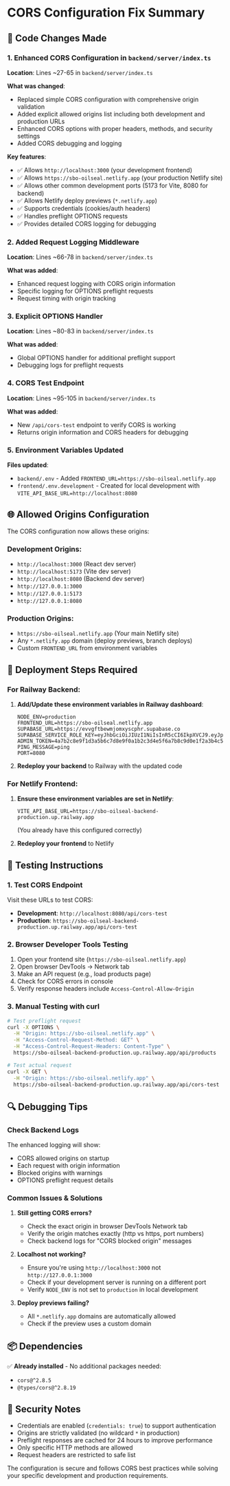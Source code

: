 # CORS Configuration Fix Summary

## 🔧 Code Changes Made

### 1. Enhanced CORS Configuration in `backend/server/index.ts`

**Location**: Lines ~27-65 in `backend/server/index.ts`

**What was changed**:
- Replaced simple CORS configuration with comprehensive origin validation
- Added explicit allowed origins list including both development and production URLs
- Enhanced CORS options with proper headers, methods, and security settings
- Added CORS debugging and logging

**Key features**:
- ✅ Allows `http://localhost:3000` (your development frontend)
- ✅ Allows `https://sbo-oilseal.netlify.app` (your production Netlify site)  
- ✅ Allows other common development ports (5173 for Vite, 8080 for backend)
- ✅ Allows Netlify deploy previews (`*.netlify.app`)
- ✅ Supports credentials (cookies/auth headers)
- ✅ Handles preflight OPTIONS requests
- ✅ Provides detailed CORS logging for debugging

### 2. Added Request Logging Middleware

**Location**: Lines ~66-78 in `backend/server/index.ts`

**What was added**:
- Enhanced request logging with CORS origin information
- Specific logging for OPTIONS preflight requests
- Request timing with origin tracking

### 3. Explicit OPTIONS Handler

**Location**: Lines ~80-83 in `backend/server/index.ts`

**What was added**:
- Global OPTIONS handler for additional preflight support
- Debugging logs for preflight requests

### 4. CORS Test Endpoint

**Location**: Lines ~95-105 in `backend/server/index.ts`

**What was added**:
- New `/api/cors-test` endpoint to verify CORS is working
- Returns origin information and CORS headers for debugging

### 5. Environment Variables Updated

**Files updated**:
- `backend/.env` - Added `FRONTEND_URL=https://sbo-oilseal.netlify.app`
- `frontend/.env.development` - Created for local development with `VITE_API_BASE_URL=http://localhost:8080`

## 🌐 Allowed Origins Configuration

The CORS configuration now allows these origins:

### Development Origins:
- `http://localhost:3000` (React dev server)
- `http://localhost:5173` (Vite dev server)  
- `http://localhost:8080` (Backend dev server)
- `http://127.0.0.1:3000`
- `http://127.0.0.1:5173`
- `http://127.0.0.1:8080`

### Production Origins:
- `https://sbo-oilseal.netlify.app` (Your main Netlify site)
- Any `*.netlify.app` domain (deploy previews, branch deploys)
- Custom `FRONTEND_URL` from environment variables

## 🚀 Deployment Steps Required

### For Railway Backend:

1. **Add/Update these environment variables in Railway dashboard**:
   ```env
   NODE_ENV=production
   FRONTEND_URL=https://sbo-oilseal.netlify.app
   SUPABASE_URL=https://evvgftbewmjomxyscphr.supabase.co
   SUPABASE_SERVICE_ROLE_KEY=eyJhbGciOiJIUzI1NiIsInR5cCI6IkpXVCJ9.eyJpc3MiOiJzdXBhYmFzZSIsInJlZiI6ImV2dmdmdGJld21qb214eXNjcGhyIiwicm9sZSI6InNlcnZpY2Vfcm9sZSIsImlhdCI6MTc1OTc3NDYxOCwiZXhwIjoyMDc1MzUwNjE4fQ.xCgtyxGJlfZWjzb9OYotrFZMJbBe9TjyCvMSpMeCW0
   ADMIN_TOKEN=4a7b2c8e9f1d3a5b6c7d8e9f0a1b2c3d4e5f6a7b8c9d0e1f2a3b4c5d6e7f8a9b0c1d
   PING_MESSAGE=ping
   PORT=8080
   ```

2. **Redeploy your backend** to Railway with the updated code

### For Netlify Frontend:

1. **Ensure these environment variables are set in Netlify**:
   ```env
   VITE_API_BASE_URL=https://sbo-oilseal-backend-production.up.railway.app
   ```
   (You already have this configured correctly)

2. **Redeploy your frontend** to Netlify

## 🧪 Testing Instructions

### 1. Test CORS Endpoint
Visit these URLs to test CORS:
- **Development**: `http://localhost:8080/api/cors-test`
- **Production**: `https://sbo-oilseal-backend-production.up.railway.app/api/cors-test`

### 2. Browser Developer Tools Testing
1. Open your frontend site (`https://sbo-oilseal.netlify.app`)
2. Open browser DevTools → Network tab
3. Make an API request (e.g., load products page)
4. Check for CORS errors in console
5. Verify response headers include `Access-Control-Allow-Origin`

### 3. Manual Testing with curl
```bash
# Test preflight request
curl -X OPTIONS \
  -H "Origin: https://sbo-oilseal.netlify.app" \
  -H "Access-Control-Request-Method: GET" \
  -H "Access-Control-Request-Headers: Content-Type" \
  https://sbo-oilseal-backend-production.up.railway.app/api/products

# Test actual request  
curl -X GET \
  -H "Origin: https://sbo-oilseal.netlify.app" \
  https://sbo-oilseal-backend-production.up.railway.app/api/cors-test
```

## 🔍 Debugging Tips

### Check Backend Logs
The enhanced logging will show:
- CORS allowed origins on startup
- Each request with origin information
- Blocked origins with warnings
- OPTIONS preflight request details

### Common Issues & Solutions

1. **Still getting CORS errors?**
   - Check the exact origin in browser DevTools Network tab
   - Verify the origin matches exactly (http vs https, port numbers)
   - Check backend logs for "CORS blocked origin" messages

2. **Localhost not working?**
   - Ensure you're using `http://localhost:3000` not `http://127.0.0.1:3000`
   - Check if your development server is running on a different port
   - Verify `NODE_ENV` is not set to `production` in local development

3. **Deploy previews failing?**
   - All `*.netlify.app` domains are automatically allowed
   - Check if the preview uses a custom domain

## 📦 Dependencies

✅ **Already installed** - No additional packages needed:
- `cors@^2.8.5` 
- `@types/cors@^2.8.19`

## 🔐 Security Notes

- Credentials are enabled (`credentials: true`) to support authentication
- Origins are strictly validated (no wildcard `*` in production)
- Preflight responses are cached for 24 hours to improve performance
- Only specific HTTP methods are allowed
- Request headers are restricted to safe list

The configuration is secure and follows CORS best practices while solving your specific development and production requirements.